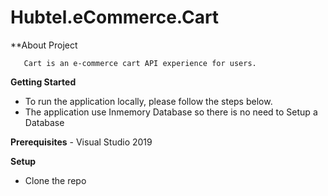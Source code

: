 # Hubtel.eCommerce.Cart
**About Project

       Cart is an e-commerce cart API experience for users.
**Getting Started**

 - To run the application locally, please follow the steps below.
-  The application use Inmemory Database so there is no need to Setup a Database

**Prerequisites**
		-	Visual Studio 2019

**Setup**
  -  Clone the repo
